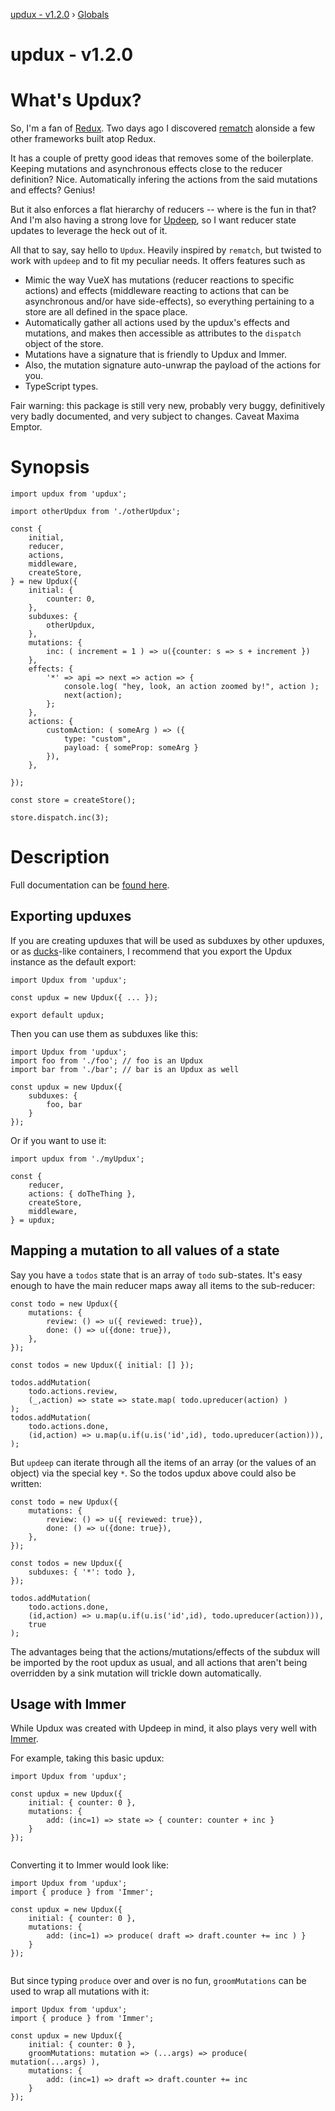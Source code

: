 [updux - v1.2.0](README.md) › [Globals](globals.md)

# updux - v1.2.0

# What's Updux?

So, I'm a fan of [Redux](https://redux.js.org). Two days ago I discovered
[rematch](https://rematch.github.io/rematch) alonside a few other frameworks built atop Redux. 

It has a couple of pretty good ideas that removes some of the 
boilerplate. Keeping mutations and asynchronous effects close to the 
reducer definition? Nice. Automatically infering the 
actions from the said mutations and effects? Genius!

But it also enforces a flat hierarchy of reducers -- where
is the fun in that? And I'm also having a strong love for
[Updeep](https://github.com/substantial/updeep), so I want reducer state updates to leverage the heck out of it.

All that to say, say hello to `Updux`. Heavily inspired by `rematch`, but twisted
to work with `updeep` and to fit my peculiar needs. It offers features such as

* Mimic the way VueX has mutations (reducer reactions to specific actions) and
    effects (middleware reacting to actions that can be asynchronous and/or
    have side-effects), so everything pertaining to a store are all defined
    in the space place.
* Automatically gather all actions used by the updux's effects and mutations,
    and makes then accessible as attributes to the `dispatch` object of the
    store.
* Mutations have a signature that is friendly to Updux and Immer.
* Also, the mutation signature auto-unwrap the payload of the actions for you.
* TypeScript types.

Fair warning: this package is still very new, probably very buggy,
definitively very badly documented, and very subject to changes. Caveat
Maxima Emptor.

# Synopsis

```
import updux from 'updux';

import otherUpdux from './otherUpdux';

const {
    initial,
    reducer,
    actions,
    middleware,
    createStore,
} = new Updux({ 
    initial: {
        counter: 0,
    },
    subduxes: {
        otherUpdux,
    },
    mutations: {
        inc: ( increment = 1 ) => u({counter: s => s + increment })
    },
    effects: {
        '*' => api => next => action => {
            console.log( "hey, look, an action zoomed by!", action );
            next(action);
        };
    },
    actions: {
        customAction: ( someArg ) => ({ 
            type: "custom", 
            payload: { someProp: someArg } 
        }),
    },

});

const store = createStore();

store.dispatch.inc(3);
```

# Description

Full documentation can be [found here](https://yanick.github.io/updux/docs/).

## Exporting upduxes

If you are creating upduxes that will be used as subduxes
by other upduxes, or as
[ducks](https://github.com/erikras/ducks-modular-redux)-like containers, I
recommend that you export the Updux instance as the default export:

```
import Updux from 'updux';

const updux = new Updux({ ... });

export default updux;
```

Then you can use them as subduxes like this:

```
import Updux from 'updux';
import foo from './foo'; // foo is an Updux
import bar from './bar'; // bar is an Updux as well

const updux = new Updux({
    subduxes: {
        foo, bar
    }
});
```

Or if you want to use it:

```
import updux from './myUpdux';

const {
    reducer,
    actions: { doTheThing },
    createStore,
    middleware,
} = updux;
```

## Mapping a mutation to all values of a state

Say you have a `todos` state that is an array of `todo` sub-states. It's easy
enough to have the main reducer maps away all items to the sub-reducer:

```
const todo = new Updux({
    mutations: {
        review: () => u({ reviewed: true}),
        done: () => u({done: true}),
    },
});

const todos = new Updux({ initial: [] });

todos.addMutation( 
    todo.actions.review, 
    (_,action) => state => state.map( todo.upreducer(action) )  
);
todos.addMutation(
    todo.actions.done, 
    (id,action) => u.map(u.if(u.is('id',id), todo.upreducer(action))),
);

```

But `updeep` can iterate through all the items of an array (or the values of
an object) via the special key `*`. So the todos updux above could also be
written:

```
const todo = new Updux({
    mutations: {
        review: () => u({ reviewed: true}),
        done: () => u({done: true}),
    },
});

const todos = new Updux({
    subduxes: { '*': todo },
});

todos.addMutation(
    todo.actions.done, 
    (id,action) => u.map(u.if(u.is('id',id), todo.upreducer(action))), 
    true
);
```

The advantages being that the actions/mutations/effects of the subdux will be
imported by the root updux as usual, and all actions that aren't being 
overridden by a sink mutation will trickle down automatically.

## Usage with Immer

While Updux was created with Updeep in mind, it also plays very
well with [Immer](https://immerjs.github.io/immer/docs/introduction).

For example, taking this basic updux:

```
import Updux from 'updux';

const updux = new Updux({
    initial: { counter: 0 },
    mutations: {
        add: (inc=1) => state => { counter: counter + inc } 
    }
});
    
```

Converting it to Immer would look like:

```
import Updux from 'updux';
import { produce } from 'Immer';

const updux = new Updux({
    initial: { counter: 0 },
    mutations: {
        add: (inc=1) => produce( draft => draft.counter += inc ) } 
    }
});
    
```

But since typing `produce` over and over is no fun, `groomMutations`
can be used to wrap all mutations with it:

```
import Updux from 'updux';
import { produce } from 'Immer';

const updux = new Updux({
    initial: { counter: 0 },
    groomMutations: mutation => (...args) => produce( mutation(...args) ),
    mutations: {
        add: (inc=1) => draft => draft.counter += inc 
    }
});
    
```
